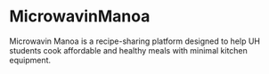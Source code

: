 # MicrowavinManoa
Microwavin Manoa is a recipe-sharing platform designed to help UH students cook affordable and healthy meals with minimal kitchen equipment.
